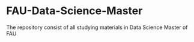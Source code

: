 # FAU-Data-Science-Master
The repository consist of all studying materials in Data Science Master of FAU
